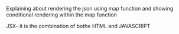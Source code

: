 Explaining about rendering the json using map function and showing conditional rendering within the map function


JSX- it is the combination of bothe HTML and JAVASCRIPT